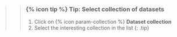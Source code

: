 <!--
type: tip box
location: inside a box
arguments:
    required:
        none
    optional:
        none
-->
>
>    > ### {% icon tip %} Tip: Select collection of datasets
>    >
>    > 1. Click on {% icon param-collection %} **Dataset collection**
>    > 2. Select the interesting collection in the list
>    {: .tip}
>
